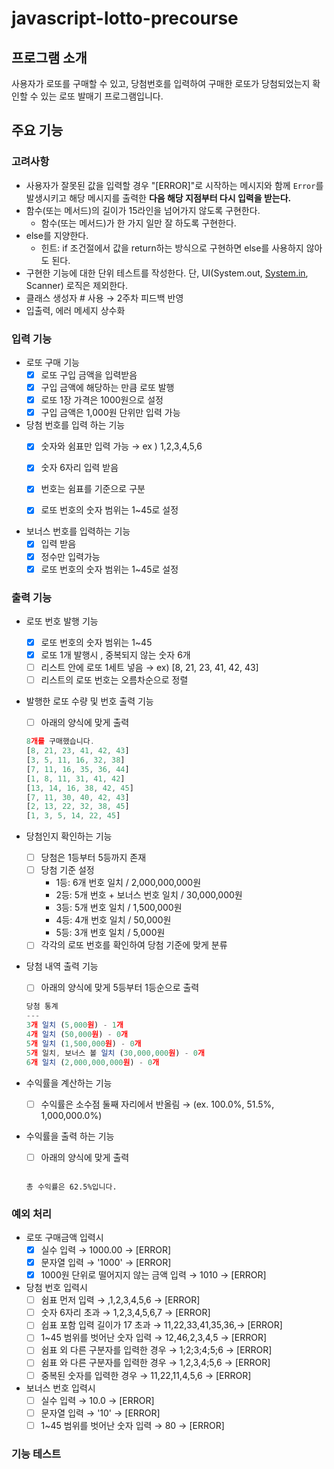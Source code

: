 # javascript-lotto-precourse

## 프로그램 소개

사용자가 로또를 구매할 수 있고, 당첨번호를 입력하여 구매한 로또가 당첨되었는지 확인할 수 있는 로또 발매기 프로그램입니다.

## 주요 기능

### 고려사항

- 사용자가 잘못된 값을 입력할 경우 "[ERROR]"로 시작하는 메시지와 함께 `Error`를 발생시키고 해당 메시지를 출력한 **다음 해당 지점부터 다시 입력을 받는다.**
- 함수(또는 메서드)의 길이가 15라인을 넘어가지 않도록 구현한다.
    - 함수(또는 메서드)가 한 가지 일만 잘 하도록 구현한다.
- else를 지양한다.
    - 힌트: if 조건절에서 값을 return하는 방식으로 구현하면 else를 사용하지 않아도 된다.
- 구현한 기능에 대한 단위 테스트를 작성한다. 단, UI(System.out, [System.in](http://system.in/), Scanner) 로직은 제외한다.
- 클래스 생성자 # 사용 → 2주차 피드백 반영
- 입출력, 에러 메세지 상수화 

### 입력 기능

- 로또 구매 기능
    - [x] 로또 구입 금액을 입력받음
    - [x] 구입 금액에 해당하는 만큼 로또 발행
    - [x] 로또 1장 가격은 1000원으로 설정
    - [x] 구입 금액은 1,000원 단위만 입력 가능 

- 당첨 번호를 입력 하는 기능
    - [x] 숫자와 쉼표만 입력 가능 → ex ) 1,2,3,4,5,6
    - [x] 숫자 6자리 입력 받음
    - [x] 번호는 쉼표를 기준으로 구분
    - [x] 로또 번호의 숫자 범위는 1~45로 설정

        
- 보너스 번호를 입력하는 기능
    - [x] 입력 받음
    - [x] 정수만 입력가능
    - [x] 로또 번호의 숫자 범위는 1~45로 설정

### 출력 기능

- 로또 번호 발행 기능
    - [x] 로또 번호의 숫자 범위는 1~45
    - [x]  로또 1개 발행시 , 중복되지 않는 숫자 6개
    - [ ] 리스트 안에 로또 1세트 넣음 → ex) [8, 21, 23, 41, 42, 43] 
    - [ ] 리스트의 로또 번호는 오름차순으로 정렬
    
- 발행한 로또 수량 및 번호 출력 기능
    - [ ] 아래의 양식에 맞게 출력
    ```jsx
    8개를 구매했습니다.
    [8, 21, 23, 41, 42, 43] 
    [3, 5, 11, 16, 32, 38] 
    [7, 11, 16, 35, 36, 44] 
    [1, 8, 11, 31, 41, 42] 
    [13, 14, 16, 38, 42, 45] 
    [7, 11, 30, 40, 42, 43] 
    [2, 13, 22, 32, 38, 45] 
    [1, 3, 5, 14, 22, 45]
    ```
    

- 당첨인지 확인하는 기능
    - [ ] 당첨은 1등부터 5등까지 존재
    - [ ] 당첨 기준 설정
        - 1등: 6개 번호 일치 / 2,000,000,000원
        - 2등: 5개 번호 + 보너스 번호 일치 / 30,000,000원
        - 3등: 5개 번호 일치 / 1,500,000원
        - 4등: 4개 번호 일치 / 50,000원
        - 5등: 3개 번호 일치 / 5,000원
    - [ ] 각각의 로또 번호를 확인하여 당첨 기준에 맞게 분류 
        
- 당첨 내역 출력 기능
    - [ ] 아래의 양식에 맞게 5등부터 1등순으로 출력
    
    ```jsx
    당첨 통계
    ---
    3개 일치 (5,000원) - 1개
    4개 일치 (50,000원) - 0개
    5개 일치 (1,500,000원) - 0개
    5개 일치, 보너스 볼 일치 (30,000,000원) - 0개
    6개 일치 (2,000,000,000원) - 0개
    ```
    
- 수익률을 계산하는 기능
    - [ ] 수익률은 소수점 둘째 자리에서 반올림 → (ex. 100.0%, 51.5%, 1,000,000.0%)

- 수익률을 출력 하는 기능
    - [ ] 아래의 양식에 맞게 출력
    ```
    
    총 수익률은 62.5%입니다.
    ```

### 예외 처리

- 로또 구매금액 입력시
    - [x] 실수 입력 → 1000.00 → [ERROR]
    - [x] 문자열 입력 → '1000' → [ERROR]
    - [x] 1000원 단위로 떨어지지 않는 금액 입력 → 1010 → [ERROR]
    
- 당첨 번호 입력시 
    - [ ] 쉼표 먼저 입력 → ,1,2,3,4,5,6 → [ERROR]
    - [ ] 숫자 6자리 초과 → 1,2,3,4,5,6,7 → [ERROR]
    - [ ] 쉽표 포함 입력 길이가 17 초과 → 11,22,33,41,35,36,→ [ERROR]
    - [ ] 1~45 범위를 벗어난 숫자 입력 → 12,46,2,3,4,5 → [ERROR]
    - [ ] 쉼표 외 다른 구분자를 입력한 경우 → 1;2;3;4;5;6 → [ERROR]
    - [ ] 쉼표 와 다른 구분자를 입력한 경우 → 1,2,3,4;5,6 → [ERROR]
    - [ ] 중복된 숫자를 입력한 경우 → 11,22,11,4,5,6 → [ERROR]

- 보너스 번호 입력시
    - [ ] 실수 입력 → 10.0 → [ERROR]
    - [ ] 문자열 입력 → '10' → [ERROR]
    - [ ] 1~45 범위를 벗어난 숫자 입력 → 80 → [ERROR]

### 기능 테스트 

